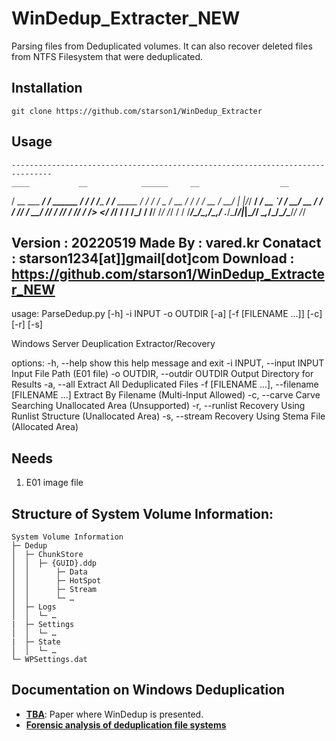 # WinDedup_Extracter_NEW


Parsing files from Deduplicated volumes. It can also recover deleted files from NTFS Filesystem that were deduplicated.


## Installation

    git clone https://github.com/starson1/WinDedup_Extracter

## Usage
    -------------------------------------------------------------------------------
    ____           __            ______     __                  __
   / __ \___  ____/ /_  ______  / ____/  __/ /__________ ______/ /_____  _____
  / / / / _ \/ __  / / / / __ \/ __/ | |/_/ __/ ___/ __ `/ ___/ __/ __ \/ ___/
 / /_/ /  __/ /_/ / /_/ / /_/ / /____>  </ /_/ /  / /_/ / /__/ /_/ /_/ / /
/_____/\___/\__,_/\__,_/ .___/_____/_/|_|\__/_/   \__,_/\___/\__/\____/_/
                      /_/


Version : 20220519
Made By : vared.kr
Conatact : starson1234[at]]gmail[dot]com
Download : https://github.com/starson1/WinDedup_Extracter_NEW
-------------------------------------------------------------------------------
usage: ParseDedup.py [-h] -i INPUT -o OUTDIR [-a] [-f [FILENAME ...]] [-c] [-r] [-s]

Windows Server Deuplication Extractor/Recovery

options:
  -h, --help            show this help message and exit
  -i INPUT, --input INPUT
                        Input File Path (E01 file)
  -o OUTDIR, --outdir OUTDIR
                        Output Directory for Results
  -a, --all             Extract All Deduplicated Files
  -f [FILENAME ...], --filename [FILENAME ...]
                        Extract By Filename (Multi-Input Allowed)
  -c, --carve           Carve Searching Unallocated Area (Unsupported)
  -r, --runlist         Recovery Using Runlist Structure (Unallocated Area)
  -s, --stream          Recovery Using Stema File (Allocated Area)

## Needs 

  1) E01 image file
  

## Structure of System Volume Information:

    System Volume Information
    ├─ Dedup                 
    │  ├─ ChunkStore                  
    │  │  ├─ {GUID}.ddp
    │  │      ├─ Data
    │  │      ├─ HotSpot
    │  │      ├─ Stream 
    │  │      └─ …
    │  ├─ Logs                
    │  │  └─ …
    |  ├─ Settings
    │  │  └─ …
    |  ├─ State
    │  │  └─ …
    └─ WPSettings.dat
       

## Documentation on Windows Deduplication

- [**TBA**](url): Paper where WinDedup is presented.
- [**Forensic analysis of deduplication file systems**](https://www.sciencedirect.com/science/article/pii/S1742287617300324)
